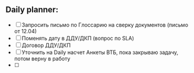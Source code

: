 ## Daily planner:

- [ ] Запросить письмо по Глоссарию на сверку документов (письмо от 12.04)
- [ ] Поменять дату в ДДУ/ДКП (вопрос по SLA)
- [ ]  Договор ДДУ/ДКП 
- [ ] Уточнить на Daily насчет Анкеты ВТБ, пока закрываю задачу, потом верну в работу 
- [ ] 